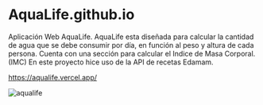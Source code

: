 # AquaLife.github.io

Aplicación Web AquaLife.
AquaLife esta diseñada para calcular la cantidad de agua que se debe consumir por día, en función al peso y altura de 
cada persona.
Cuenta con una sección para calcular el Indice de Masa Corporal. (IMC) 
En este proyecto hice uso de la API de recetas Edamam.

https://aqualife.vercel.app/

![aqualife](https://user-images.githubusercontent.com/99261724/167211416-9a4bc5d5-0899-484b-8dfd-be6ca29c1905.png)
